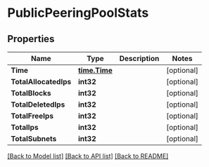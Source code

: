 # PublicPeeringPoolStats

## Properties
Name | Type | Description | Notes
------------ | ------------- | ------------- | -------------
**Time** | [**time.Time**](time.Time.md) |  | [optional] 
**TotalAllocatedIps** | **int32** |  | [optional] 
**TotalBlocks** | **int32** |  | [optional] 
**TotalDeletedIps** | **int32** |  | [optional] 
**TotalFreeIps** | **int32** |  | [optional] 
**TotalIps** | **int32** |  | [optional] 
**TotalSubnets** | **int32** |  | [optional] 

[[Back to Model list]](../README.md#documentation-for-models) [[Back to API list]](../README.md#documentation-for-api-endpoints) [[Back to README]](../README.md)


